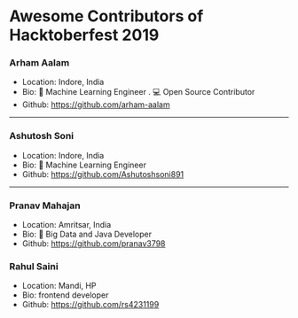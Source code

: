 # Awesome Contributors of Hacktoberfest 2019

### Arham Aalam
- Location: Indore, India
- Bio: 📱 Machine Learning Engineer . 💻 Open Source Contributor 
- Github: https://github.com/arham-aalam

-----------

### Ashutosh Soni
- Location: Indore, India
- Bio: 📱 Machine Learning Engineer
- Github: https://github.com/Ashutoshsoni891

-----------

### Pranav Mahajan
- Location: Amritsar, India
- Bio: 📱 Big Data and Java Developer
- Github: https://github.com/pranav3798

### Rahul Saini
- Location: Mandi, HP
- Bio: frontend developer
- Github: https://github.com/rs4231199
